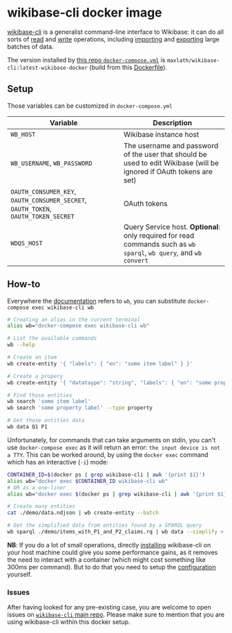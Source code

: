 # wikibase-cli docker image

[wikibase-cli](https://www.wikidata.org/wiki/Wikidata:Tools/WikibaseJS-cli) is a generalist command-line interface to Wikibase: it can do all sorts of [read](https://github.com/maxlath/wikibase-cli/blob/master/docs/read_operations.md) and [write](https://github.com/maxlath/wikibase-cli/blob/master/docs/write_operations.md) operations, including [importing](https://github.com/maxlath/wikibase-cli/blob/master/docs/write_operations.md#batch-mode) and [exporting](https://github.com/maxlath/wikibase-cli/blob/master/docs/read_operations.md#wb-data) large batches of data.

The version installed by [this repo `docker-compose.yml`](https://github.com/wmde/wikibase-docker/blob/master/docker-compose.yml) is `maxlath/wikibase-cli:latest-wikibase-docker` (build from this [Dockerfile](https://github.com/wmde/wikibase-docker/blob/master/wikibase-cli/Dockerfile)).

## Setup
Those variables can be customized in `docker-compose.yml`

Variable                                                                           | Description
---------------------------------------------------------------------------------- | -------------------------------------------------------------------------------------------------------
`WB_HOST`                                                                          | Wikibase instance host
`WB_USERNAME`, `WB_PASSWORD`                                                       | The username and password of the user that should be used to edit Wikibase (will be ignored if OAuth tokens are set)
`OAUTH_CONSUMER_KEY`, `OAUTH_CONSUMER_SECRET`, `OAUTH_TOKEN`, `OAUTH_TOKEN_SECRET` | OAuth tokens
`WDQS_HOST`                                                                        | Query Service host. **Optional**: only required for read commands such as `wb sparql`, `wb query`, and `wb convert`

## How-to
Everywhere the [documentation](https://github.com/maxlath/wikibase-cli#summary) refers to `wb`, you can substitute `docker-compose exec wikibase-cli wb`
```sh
# Creating an alias in the current terminal
alias wb="docker-compose exec wikibase-cli wb"

# List the available commands
wb --help

# Create an item
wb create-entity '{ "labels": { "en": "some item label" } }'

# Create a propery
wb create-entity '{ "datataype": "string", "labels": { "en": "some property label" } }'

# Find those entities
wb search 'some item label'
wb search 'some property label' --type property

# Get those entities data
wb data Q1 P1
```

Unfortunately, for commands that can take arguments on stdin, you can't use `docker-compose exec` as it will return an error: `the input device is not a TTY`. This can be worked around, by using the `docker exec` command which has an interactive (`-i`) mode:
```sh
CONTAINER_ID=$(docker ps | grep wikibase-cli | awk '{print $1}')
alias wb="docker exec $CONTAINER_ID wikibase-cli wb"
# OR as a one-liner
alias wb="docker exec $(docker ps | grep wikibase-cli | awk '{print $1}') wikibase-cli wb"

# Create many entities
cat ./demo/data.ndjson | wb create-entity --batch

# Get the simplified data from entities found by a SPARQL query
wb sparql ./demo/items_with_P1_and_P2_claims.rq | wb data --simplify > items_with_P1_and_P2_claims.ndjson
```

**NB**: If you do a lot of small operations, directly [installing](https://github.com/maxlath/wikibase-cli#installation) wikibase-cli on your host machine could give you some performance gains, as it removes the need to interact with a container (which might cost something like 300ms per command). But to do that you need to setup the [configuration](https://github.com/maxlath/wikibase-cli/blob/master/docs/config.md#config) yourself.

### Issues
After having looked for any pre-existing case, you are welcome to open issues on [`wikibase-cli` main repo](https://github.com/maxlath/wikibase-cli/issues). Please make sure to mention that you are using wikibase-cli within this docker setup.
